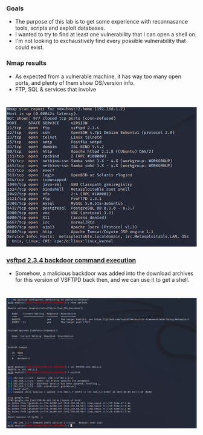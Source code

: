 ### Goals
* The purpose of this lab is to get some experience with reconnasance tools, scripts and exploit databases.
* I wanted to try to find at least one vulnerability that I can open a shell on.
* I'm not looking to exchaustively find every possible vulnerability that could exist. 

### Nmap results
* As expected from a vulnerable machine, it has way too many open ports, and plenty of them show OS/version info.
* FTP, SQL & services that involve
#
![](./images/Metasploitable2nmap.png)
  
### [vsftpd 2.3.4 backdoor command execution](https://www.rapid7.com/db/modules/exploit/unix/ftp/vsftpd_234_backdoor/)
* Somehow, a malicious backdoor was added into the download archives for this version of VSFTPD back then, and
  we can use it to get a shell.
#
![](./images/VSFTPD.png)
